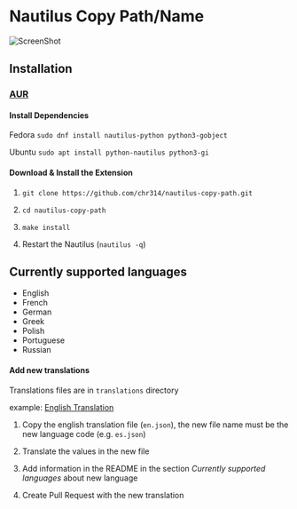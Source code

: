 # Nautilus Copy Path/Name

![ScreenShot](https://raw.githubusercontent.com/chr314/nautilus-copy-path/master/screenshot.png)

## Installation

###  [AUR](https://aur.archlinux.org/packages/nautilus-copy-path/)

#### Install Dependencies

Fedora `sudo dnf install nautilus-python python3-gobject`

Ubuntu `sudo apt install python-nautilus python3-gi`

#### Download & Install the Extension

1. `git clone https://github.com/chr314/nautilus-copy-path.git`

2. `cd nautilus-copy-path`

3. `make install`

4. Restart the Nautilus (`nautilus -q`)

## Currently supported languages 
- English
- French
- German
- Greek
- Polish
- Portuguese
- Russian

#### Add new translations

Translations files are in `translations` directory

example: [English Translation](translations/en.json)

1. Copy the english translation file (`en.json`), the new file name must be the new language code (e.g. `es.json`)

2. Translate the values in the new file

3. Add information in the README in the section *Currently supported languages* about new language 

3. Create Pull Request with the new translation
